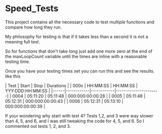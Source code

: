 # Speed_Tests

This project contains all the necessary code to test 
multiple functions and compare how long they run.

My philosophy for testing is that if it takes 
less than a second it is not a meaning full test.

So for functions that don't take long just add one more 
zero at the end of the maxLoopCount variable until the 
times are inline with a reasonable testing time.

Once you have your testing times set you can run this
and see the results. like this


| Test | Start      | Stop       | Durations            |
| 000x | HH\:MM\:SS | HH\:MM\:SS | YYY\:DDD\:HH\:MM\:SS |
|------|------------|------------|----------------------|
| 0004 | 05\:11\:20 | 05\:11\:48 | 000\:000\:00\:00\:28 |
| 0005 | 05\:11\:48 | 05\:12\:31 | 000\:000\:00\:00\:43 |
| 0006 | 05\:12\:31 | 05\:13\:10 | 000\:000\:00\:00\:39 |


If your wondering why start with test 4?
Tests 1,2, and 3 were way slower than 4, 5, and 6,
and I was still tweaking the code for 4, 5, and 6.
So I commented out tests 1, 2, and 3.

 
